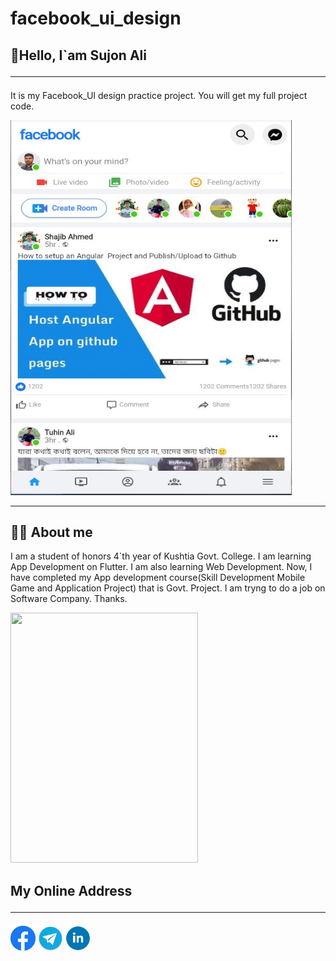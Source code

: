 # facebook_ui_design

## 👋Hello, I`am Sujon Ali<hr/> </b>


<p>It is my Facebook_UI design practice project. You will get my full project code. </p> </b>

<img src= "my_image/facebook_ui.jpg" height="600" width= "450" tittle= "Profile Image"/><hr/>

## 👨‍🏫 About me <br/>
<p> I am a student of honors 4`th year of Kushtia Govt. College. I am learning App Development on Flutter. I am also learning Web Development. Now, I have completed my App development course(Skill Development Mobile Game and Application Project) that is Govt. Project. I am tryng to do a job on Software Company. Thanks.
</p> </b>

<!--![MyImage](my_image/sujon1.jpg)--> </b>
<img src= "my_image/sujon1.jpg" height="400" width= "300" tittle= "Profile Image"/>

## My Online Address <hr/> </b>
[<img alt="Facebook" width="40px" src="my_image/facebook_logo.png" />](https://www.facebook.com/mdsujonali05)                   [<img alt="Telegram" width="40px" src="my_image/telegram_logo.png" />](https://t.me/mdsujonali05)       [<img alt="linkdin" width="40px" src="my_image/linkdin_logo.png" />](https://www.linkedin.com/in/md-sujon-ali-509909203/)
